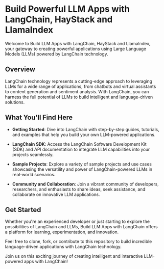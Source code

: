 # Build Powerful LLM Apps with LangChain, HayStack and LlamaIndex

Welcome to Build LLM Apps with LangChain, HayStack and LlamaIndex, your gateway to creating powerful applications using Large Language Models (LLMs) powered by LangChain technology.

## Overview

LangChain technology represents a cutting-edge approach to leveraging LLMs for a wide range of applications, from chatbots and virtual assistants to content generation and sentiment analysis. With LangChain, you can harness the full potential of LLMs to build intelligent and language-driven solutions.

## What You'll Find Here

- **Getting Started**: Dive into LangChain with step-by-step guides, tutorials, and examples that help you build your own LLM-powered applications.

- **LangChain SDK**: Access the LangChain Software Development Kit (SDK) and API documentation to integrate LLM capabilities into your projects seamlessly.

- **Sample Projects**: Explore a variety of sample projects and use cases showcasing the versatility and power of LangChain-powered LLMs in real-world scenarios.

- **Community and Collaboration**: Join a vibrant community of developers, researchers, and enthusiasts to share ideas, seek assistance, and collaborate on innovative LLM applications.

## Get Started

Whether you're an experienced developer or just starting to explore the possibilities of LangChain and LLMs, Build LLM Apps with LangChain offers a platform for learning, experimentation, and innovation.

Feel free to clone, fork, or contribute to this repository to build incredible language-driven applications with LangChain technology.

Join us on this exciting journey of creating intelligent and interactive LLM-powered apps with LangChain!